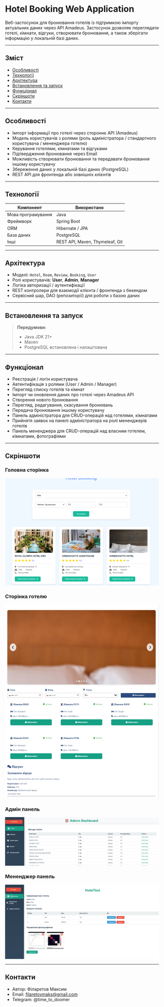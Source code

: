 # Hotel Booking Web Application

Веб-застосунок для бронювання готелів із підтримкою імпорту актуальних даних через API Amadeus. Застосунок дозволяє переглядати готелі, кімнати, відгуки, створювати бронювання, а також зберігати інформацію у локальній базі даних.

---

## Зміст

- [Особливості](#особливості)  
- [Технології](#технології)  
- [Архітектура](#архітектура)  
- [Встановлення та запуск](#встановлення-та-запуск)  
- [Функціонал](#функціонал)  
- [Скріншоти](#скріншоти)  
- [Контакти](#контакти)

---

## Особливості

- Імпорт інформації про готелі через стороннє API (Amadeus)  
- Модель користувачів з ролями (роль адміністратора / стандартного користувача / мененджера готелю)  
- Керування готелями, кімнатами та відгуками
- Підтвердження бронювання через Email
- Можливість створювати бронювання та передавати бронювання іншому користувачу  
- Збереження даних у локальній базі даних (PostgreSQL)  
- REST API для фронтенда або зовнішніх клієнтів  

---

## Технології

| Компонент | Використано |
|-----------|-------------|
| Мова програмування | Java |
| Фреймворк | Spring Boot |
| ORM | Hibernate / JPA |
| База даних | PostgreSQL |
| Інші | REST API, Maven, Thymeleaf, Git |

---

## Архітектура

- Моделі: `Hotel`, `Room`, `Review`, `Booking`, `User`  
- Ролі користувачів: **User**, **Admin**, **Manager**
- Логіка авторизації / аутентифікації  
- REST контролери для взаємодії клієнта / фронтенда з бекендом  
- Сервісний шар, DAO (репозиторії) для роботи з базою даних  

---

## Встановлення та запуск

> **Передумови:**  
> - Java JDK 21+  
> - Maven
> - PostgreSQL встановлена і налаштована

---

## Функціонал

- Реєстрація / логін користувача
- Автентифікація з ролями (User / Admin / Manager)
- Перегляд списку готелів та кімнат
- Імпорт чи оновлення даних про готелі через Amadeus API
- Створення нового бронювання
- Перегляд, редагування, скасування бронювань
- Передача бронювання іншому користувачу 
- Панель адміністратора для CRUD-операцій над готелями, кімнатами
- Прийнятя заявок на панелі адміністратора на ролі мененджерів готелів
- Панель мененджера для CRUD-операцій над власним готелем, кімнатами, фотографіями 

---

## Скріншоти

### Головна сторінка
![Головна сторінка](src/screenshots/firstPage.png)

### Сторінка готелю
![Сторінка готелю](src/screenshots/hotelPage.png)

### Адмін панель
![Адмін панель](src/screenshots/adminDashboard.png)

### Мененджер панель
![Мененджер панель](src/screenshots/managerDashboard.png)

---

## Контакти
- Автор: Філаретов Максим
- Email: filaretovmaks@gmail.com
- Telegram: @time_to_doomer

